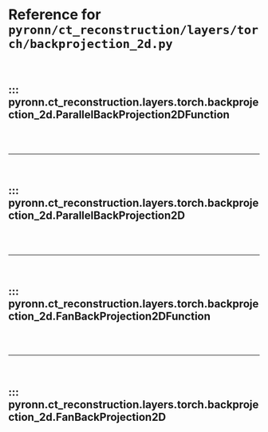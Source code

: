 # Reference for `pyronn/ct_reconstruction/layers/torch/backprojection_2d.py`

<br>

## ::: pyronn.ct_reconstruction.layers.torch.backprojection_2d.ParallelBackProjection2DFunction

<br><br><hr><br>

## ::: pyronn.ct_reconstruction.layers.torch.backprojection_2d.ParallelBackProjection2D

<br><br><hr><br>

## ::: pyronn.ct_reconstruction.layers.torch.backprojection_2d.FanBackProjection2DFunction

<br><br><hr><br>

## ::: pyronn.ct_reconstruction.layers.torch.backprojection_2d.FanBackProjection2D

<br><br>
